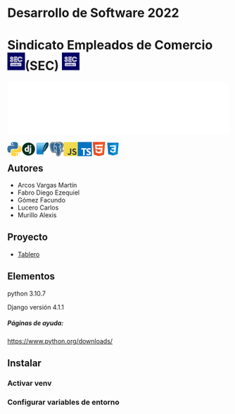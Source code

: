 # Desarrollo de Software 2022

# Sindicato Empleados de Comercio (SEC) <img align="left" style ="text-align: left- margin-right= 10px;" alt="GIF" src="README/icon/SEC.jpg"  width="40" height="40"/><img style ="text-align: left- margin-right= 10px;" alt="GIF" src="README/icon/SEC.jpg"  width="40" height="40"/>

<img height="120" alt="SEC" width="100%" src="README/marquee.svg" />

[<img align="left" src="README/icon/python.png" />](https://www.python.org/)
[<img align="left" src="README/icon/django.png" width="32" height="32"/>](https://www.djangoproject.com/)
[<img align="left" src="README/icon/SQLite.png" width="32" height="32"/>](https://www.sqlite.org/index.html)
[<img align="left" src="README/icon/postgreSQL.png" width="32" height="32"/>](https://es.wikipedia.org/wiki/PostgreSQL)
[<img align="left" src="README/icon/javascript.png"/>](https://en.wikipedia.org/wiki/JavaScript)
[<img align="left" src="README/icon/typescript.png" />](https://www.typescriptlang.org/)
[<img align="left" src="README/icon/html5.png" width="32" height="32"/>](https://developer.mozilla.org/es/docs/Web/HTML)
[<img align="left" src="README/icon/CSS3.png" width="32" height="32"/>](https://developer.mozilla.org/es/docs/Web/CSS)

<br>

## Autores

- Arcos Vargas Martín
- Fabro Diego Ezequiel
- Gómez Facundo
- Lucero Carlos
- Murillo Alexis

## Proyecto

- [Tablero](https://github.com/orgs/UNPSJB/projects/9)

## Elementos

python 3.10.7

Django versión 4.1.1

##### Páginas de ayuda:

<a> https://www.python.org/downloads/ </a>

## Instalar

### Activar venv

### Configurar variables de entorno
